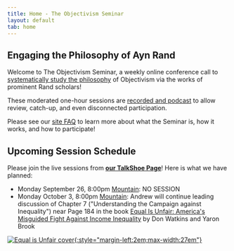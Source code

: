 ```yaml
---
title: Home - The Objectivism Seminar
layout: default
tab: home
---
```


Engaging the Philosophy of Ayn Rand
-----------------------------------
Welcome to The Objectivism Seminar, a weekly online conference call to
[systematically study the philosophy](/about "About the Objectivism Seminar")
of Objectivism via the works of prominent Rand scholars!

These moderated one-hour sessions are [recorded and podcast](/archives "Session Recording Archives")
to allow review, catch-up, and even disconnected participation.

Please see our [site FAQ](/faq "Frequently Asked Questions")
to learn more about what the Seminar is, how it works, and how to participate!

Upcoming Session Schedule
-------------------------
Please join the live sessions from
[**our TalkShoe Page**](http://www.talkshoe.com/talkshoe/web/talkCast.jsp?masterId=15215&amp;cmd=tc "The Objectivism Seminar at TalkShoe.com")!
Here is what we have planned:

* Monday September 26,
  8:00pm [Mountain][mtn]: NO SESSION
* Monday October 3,
  8:00pm [Mountain][mtn]:
  Andrew will
  continue leading discussion of
  Chapter 7 ("Understanding the Campaign against Inequality") near 
  Page 184
  in the book [Equal Is Unfair: America's Misguided Fight Against Income Inequality][book]
  by Don Watkins and Yaron Brook

[![Equal is Unfair cover][cover]{:style="margin-left:2em;max-width:27em"}][book]


[cover]:   http://ecx.images-amazon.com/images/I/516rmVn5sAL._SX325_BO1,204,203,200_.jpg
[book]:    http://amzn.com/B015CKO1DY
[mtn]:     http://wwp.greenwichmeantime.com/time-zone/usa/mountain-time/
